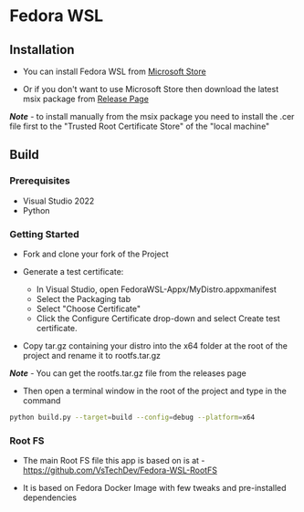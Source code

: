 # Fedora WSL

## Installation

- You can install Fedora WSL from [Microsoft Store](https://apps.microsoft.com/store/detail/fedora-wsl/9NPCP8DRCHSN)

- Or if you don't want to use Microsoft Store then download the latest msix package from [Release Page](https://github.com/VsTechDev/Fedora-WSL/releases/latest)

***Note*** - to install manually from the msix package you need to install the .cer file first to the "Trusted Root Certificate Store" of the "local machine"

## Build

### Prerequisites

- Visual Studio 2022
- Python

### Getting Started

- Fork and clone your fork of the Project

- Generate a test certificate:

  - In Visual Studio, open FedoraWSL-Appx/MyDistro.appxmanifest
  - Select the Packaging tab
  - Select "Choose Certificate"
  - Click the Configure Certificate drop-down and select Create test certificate.

- Copy tar.gz containing your distro into the x64 folder at the root of the project and rename it to rootfs.tar.gz

***Note*** - You can get the rootfs.tar.gz file from the releases page 

- Then open a terminal window in the root of the project and type in the command

```sh
python build.py --target=build --config=debug --platform=x64
```

### Root FS

- The main Root FS file this app is based on is at - https://github.com/VsTechDev/Fedora-WSL-RootFS

- It is based on Fedora Docker Image with few tweaks and pre-installed dependencies
